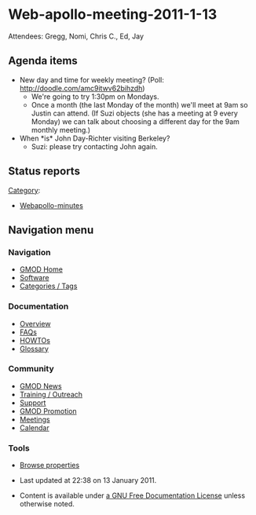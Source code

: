 



<span id="top"></span>




# <span dir="auto">Web-apollo-meeting-2011-1-13</span>









Attendees: Gregg, Nomi, Chris C., Ed, Jay

## <span id="Agenda_items" class="mw-headline">Agenda items</span>

- New day and time for weekly meeting? (Poll:
  <a href="http://doodle.com/amc9itwv62bihzdh" class="external free"
  rel="nofollow">http://doodle.com/amc9itwv62bihzdh</a>)
  - We're going to try 1:30pm on Mondays.
  - Once a month (the last Monday of the month) we'll meet at 9am so
    Justin can attend. (If Suzi objects (she has a meeting at 9 every
    Monday) we can talk about choosing a different day for the 9am
    monthly meeting.)
- When \*is\* John Day-Richter visiting Berkeley?
  - Suzi: please try contacting John again.

  

## <span id="Status_reports" class="mw-headline">Status reports</span>




[Category](Special%253ACategories "Special%253ACategories"):

- [Webapollo-minutes](Category%253AWebapollo-minutes "Category%253AWebapollo-minutes")






## Navigation menu









### Navigation



- <span id="n-GMOD-Home">[GMOD Home](Main_Page)</span>
- <span id="n-Software">[Software](GMOD_Components)</span>
- <span id="n-Categories-.2F-Tags">[Categories /
  Tags](Categories)</span>




### Documentation



- <span id="n-Overview">[Overview](Overview)</span>
- <span id="n-FAQs">[FAQs](Category%253AFAQ)</span>
- <span id="n-HOWTOs">[HOWTOs](Category%253AHOWTO)</span>
- <span id="n-Glossary">[Glossary](Glossary)</span>




### Community



- <span id="n-GMOD-News">[GMOD News](GMOD_News)</span>
- <span id="n-Training-.2F-Outreach">[Training /
  Outreach](Training_and_Outreach)</span>
- <span id="n-Support">[Support](Support)</span>
- <span id="n-GMOD-Promotion">[GMOD Promotion](GMOD_Promotion)</span>
- <span id="n-Meetings">[Meetings](Meetings)</span>
- <span id="n-Calendar">[Calendar](Calendar)</span>




### Tools

- <span id="t-smwbrowselink"><a href="Special%253ABrowse/Web-2Dapollo-2Dmeeting-2D2011-2D1-2D13"
  rel="smw-browse">Browse properties</a></span>



- <span id="footer-info-lastmod">Last updated at 22:38 on 13 January
  2011.</span>
<!-- - <span id="footer-info-viewcount">8,244 page views.</span> -->
- <span id="footer-info-copyright">Content is available under
  <a href="http://www.gnu.org/licenses/fdl-1.3.html" class="external"
  rel="nofollow">a GNU Free Documentation License</a> unless otherwise
  noted.</span>

<!-- -->



<!-- -->




